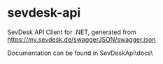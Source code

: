 # sevdesk-api
SevDesk API Client for .NET, generated from https://my.sevdesk.de/swaggerJSON/swagger.json

Documentation can be found in SevDeskApi\docs\
